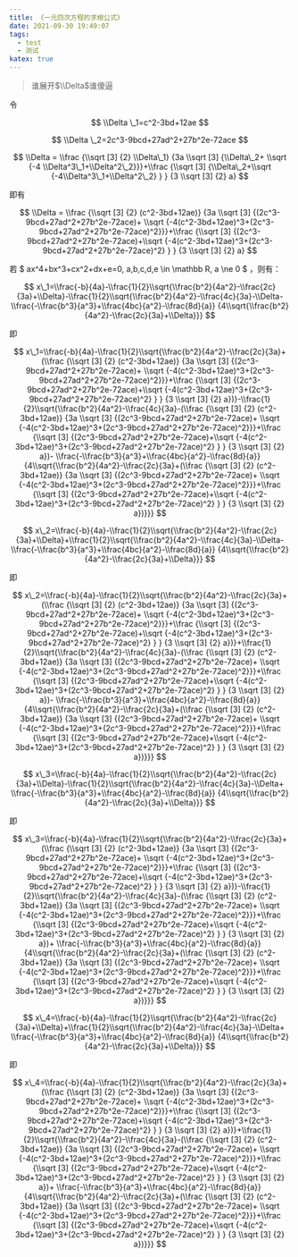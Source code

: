 ```yaml
---
title: 《一元四次方程的求根公式》
date: 2021-09-30 19:49:07
tags:
  - test
  - 测试
katex: true
---
```

> 谁展开$\\Delta$谁傻逼

令

$$ \\Delta \_1=c^2-3bd+12ae $$

$$ \\Delta \_2=2c^3-9bcd+27ad^2+27b^2e-72ace $$

$$ \\Delta = \\frac {\\sqrt [3] {2} \\Delta\_1} {3a \\sqrt [3] {\\Delta\_2+ \\sqrt {-4 \\Delta^3\_1+\\Delta^2\_2}}}+\\frac {\\sqrt [3] {\\Delta\_2+\\sqrt {-4\\Delta^3\_1+\\Delta^2\_2} } } {3 \\sqrt [3] {2} a} $$

即有

$$ \\Delta = \\frac {\\sqrt [3] {2} (c^2-3bd+12ae)} {3a \\sqrt [3] {(2c^3-9bcd+27ad^2+27b^2e-72ace)+ \\sqrt {-4(c^2-3bd+12ae)^3+(2c^3-9bcd+27ad^2+27b^2e-72ace)^2}}}+\\frac {\\sqrt [3] {(2c^3-9bcd+27ad^2+27b^2e-72ace)+\\sqrt {-4(c^2-3bd+12ae)^3+(2c^3-9bcd+27ad^2+27b^2e-72ace)^2} } } {3 \\sqrt [3] {2} a} $$

若 $ ax^4+bx^3+cx^2+dx+e=0, a,b,c,d,e \\in \\mathbb R, a \\ne 0 $ ，则有：

$$ x\_1=\\frac{-b}{4a}-\\frac{1}{2}\\sqrt{\\frac{b^2}{4a^2}-\\frac{2c}{3a}+\\Delta}-\\frac{1}{2}\\sqrt{\\frac{b^2}{4a^2}-\\frac{4c}{3a}-\\Delta- \\frac{-\\frac{b^3}{a^3}+\\frac{4bc}{a^2}-\\frac{8d}{a}} {4\\sqrt{\\frac{b^2}{4a^2}-\\frac{2c}{3a}+\\Delta}}} $$

即

$$ x\_1=\\frac{-b}{4a}-\\frac{1}{2}\\sqrt{\\frac{b^2}{4a^2}-\\frac{2c}{3a}+(\\frac {\\sqrt [3] {2} (c^2-3bd+12ae)} {3a \\sqrt [3] {(2c^3-9bcd+27ad^2+27b^2e-72ace)+ \\sqrt {-4(c^2-3bd+12ae)^3+(2c^3-9bcd+27ad^2+27b^2e-72ace)^2}}}+\\frac {\\sqrt [3] {(2c^3-9bcd+27ad^2+27b^2e-72ace)+\\sqrt {-4(c^2-3bd+12ae)^3+(2c^3-9bcd+27ad^2+27b^2e-72ace)^2} } } {3 \\sqrt [3] {2} a})}-\\frac{1}{2}\\sqrt{\\frac{b^2}{4a^2}-\\frac{4c}{3a}-(\\frac {\\sqrt [3] {2} (c^2-3bd+12ae)} {3a \\sqrt [3] {(2c^3-9bcd+27ad^2+27b^2e-72ace)+ \\sqrt {-4(c^2-3bd+12ae)^3+(2c^3-9bcd+27ad^2+27b^2e-72ace)^2}}}+\\frac {\\sqrt [3] {(2c^3-9bcd+27ad^2+27b^2e-72ace)+\\sqrt {-4(c^2-3bd+12ae)^3+(2c^3-9bcd+27ad^2+27b^2e-72ace)^2} } } {3 \\sqrt [3] {2} a})- \\frac{-\\frac{b^3}{a^3}+\\frac{4bc}{a^2}-\\frac{8d}{a}} {4\\sqrt{\\frac{b^2}{4a^2}-\\frac{2c}{3a}+(\\frac {\\sqrt [3] {2} (c^2-3bd+12ae)} {3a \\sqrt [3] {(2c^3-9bcd+27ad^2+27b^2e-72ace)+ \\sqrt {-4(c^2-3bd+12ae)^3+(2c^3-9bcd+27ad^2+27b^2e-72ace)^2}}}+\\frac {\\sqrt [3] {(2c^3-9bcd+27ad^2+27b^2e-72ace)+\\sqrt {-4(c^2-3bd+12ae)^3+(2c^3-9bcd+27ad^2+27b^2e-72ace)^2} } } {3 \\sqrt [3] {2} a})}}} $$

$$ x\_2=\\frac{-b}{4a}-\\frac{1}{2}\\sqrt{\\frac{b^2}{4a^2}-\\frac{2c}{3a}+\\Delta}+\\frac{1}{2}\\sqrt{\\frac{b^2}{4a^2}-\\frac{4c}{3a}-\\Delta- \\frac{-\\frac{b^3}{a^3}+\\frac{4bc}{a^2}-\\frac{8d}{a}} {4\\sqrt{\\frac{b^2}{4a^2}-\\frac{2c}{3a}+\\Delta}}} $$

即

$$ x\_2=\\frac{-b}{4a}-\\frac{1}{2}\\sqrt{\\frac{b^2}{4a^2}-\\frac{2c}{3a}+(\\frac {\\sqrt [3] {2} (c^2-3bd+12ae)} {3a \\sqrt [3] {(2c^3-9bcd+27ad^2+27b^2e-72ace)+ \\sqrt {-4(c^2-3bd+12ae)^3+(2c^3-9bcd+27ad^2+27b^2e-72ace)^2}}}+\\frac {\\sqrt [3] {(2c^3-9bcd+27ad^2+27b^2e-72ace)+\\sqrt {-4(c^2-3bd+12ae)^3+(2c^3-9bcd+27ad^2+27b^2e-72ace)^2} } } {3 \\sqrt [3] {2} a})}+\\frac{1}{2}\\sqrt{\\frac{b^2}{4a^2}-\\frac{4c}{3a}-(\\frac {\\sqrt [3] {2} (c^2-3bd+12ae)} {3a \\sqrt [3] {(2c^3-9bcd+27ad^2+27b^2e-72ace)+ \\sqrt {-4(c^2-3bd+12ae)^3+(2c^3-9bcd+27ad^2+27b^2e-72ace)^2}}}+\\frac {\\sqrt [3] {(2c^3-9bcd+27ad^2+27b^2e-72ace)+\\sqrt {-4(c^2-3bd+12ae)^3+(2c^3-9bcd+27ad^2+27b^2e-72ace)^2} } } {3 \\sqrt [3] {2} a})- \\frac{-\\frac{b^3}{a^3}+\\frac{4bc}{a^2}-\\frac{8d}{a}} {4\\sqrt{\\frac{b^2}{4a^2}-\\frac{2c}{3a}+(\\frac {\\sqrt [3] {2} (c^2-3bd+12ae)} {3a \\sqrt [3] {(2c^3-9bcd+27ad^2+27b^2e-72ace)+ \\sqrt {-4(c^2-3bd+12ae)^3+(2c^3-9bcd+27ad^2+27b^2e-72ace)^2}}}+\\frac {\\sqrt [3] {(2c^3-9bcd+27ad^2+27b^2e-72ace)+\\sqrt {-4(c^2-3bd+12ae)^3+(2c^3-9bcd+27ad^2+27b^2e-72ace)^2} } } {3 \\sqrt [3] {2} a})}}} $$

$$ x\_3=\\frac{-b}{4a}-\\frac{1}{2}\\sqrt{\\frac{b^2}{4a^2}-\\frac{2c}{3a}+\\Delta}-\\frac{1}{2}\\sqrt{\\frac{b^2}{4a^2}-\\frac{4c}{3a}-\\Delta+ \\frac{-\\frac{b^3}{a^3}+\\frac{4bc}{a^2}-\\frac{8d}{a}} {4\\sqrt{\\frac{b^2}{4a^2}-\\frac{2c}{3a}+\\Delta}}} $$

即

$$ x\_3=\\frac{-b}{4a}-\\frac{1}{2}\\sqrt{\\frac{b^2}{4a^2}-\\frac{2c}{3a}+(\\frac {\\sqrt [3] {2} (c^2-3bd+12ae)} {3a \\sqrt [3] {(2c^3-9bcd+27ad^2+27b^2e-72ace)+ \\sqrt {-4(c^2-3bd+12ae)^3+(2c^3-9bcd+27ad^2+27b^2e-72ace)^2}}}+\\frac {\\sqrt [3] {(2c^3-9bcd+27ad^2+27b^2e-72ace)+\\sqrt {-4(c^2-3bd+12ae)^3+(2c^3-9bcd+27ad^2+27b^2e-72ace)^2} } } {3 \\sqrt [3] {2} a})}-\\frac{1}{2}\\sqrt{\\frac{b^2}{4a^2}-\\frac{4c}{3a}-(\\frac {\\sqrt [3] {2} (c^2-3bd+12ae)} {3a \\sqrt [3] {(2c^3-9bcd+27ad^2+27b^2e-72ace)+ \\sqrt {-4(c^2-3bd+12ae)^3+(2c^3-9bcd+27ad^2+27b^2e-72ace)^2}}}+\\frac {\\sqrt [3] {(2c^3-9bcd+27ad^2+27b^2e-72ace)+\\sqrt {-4(c^2-3bd+12ae)^3+(2c^3-9bcd+27ad^2+27b^2e-72ace)^2} } } {3 \\sqrt [3] {2} a})+ \\frac{-\\frac{b^3}{a^3}+\\frac{4bc}{a^2}-\\frac{8d}{a}} {4\\sqrt{\\frac{b^2}{4a^2}-\\frac{2c}{3a}+(\\frac {\\sqrt [3] {2} (c^2-3bd+12ae)} {3a \\sqrt [3] {(2c^3-9bcd+27ad^2+27b^2e-72ace)+ \\sqrt {-4(c^2-3bd+12ae)^3+(2c^3-9bcd+27ad^2+27b^2e-72ace)^2}}}+\\frac {\\sqrt [3] {(2c^3-9bcd+27ad^2+27b^2e-72ace)+\\sqrt {-4(c^2-3bd+12ae)^3+(2c^3-9bcd+27ad^2+27b^2e-72ace)^2} } } {3 \\sqrt [3] {2} a})}}} $$

$$ x\_4=\\frac{-b}{4a}-\\frac{1}{2}\\sqrt{\\frac{b^2}{4a^2}-\\frac{2c}{3a}+\\Delta}+\\frac{1}{2}\\sqrt{\\frac{b^2}{4a^2}-\\frac{4c}{3a}-\\Delta+ \\frac{-\\frac{b^3}{a^3}+\\frac{4bc}{a^2}-\\frac{8d}{a}} {4\\sqrt{\\frac{b^2}{4a^2}-\\frac{2c}{3a}+\\Delta}}} $$

即

$$ x\_4=\\frac{-b}{4a}-\\frac{1}{2}\\sqrt{\\frac{b^2}{4a^2}-\\frac{2c}{3a}+(\\frac {\\sqrt [3] {2} (c^2-3bd+12ae)} {3a \\sqrt [3] {(2c^3-9bcd+27ad^2+27b^2e-72ace)+ \\sqrt {-4(c^2-3bd+12ae)^3+(2c^3-9bcd+27ad^2+27b^2e-72ace)^2}}}+\\frac {\\sqrt [3] {(2c^3-9bcd+27ad^2+27b^2e-72ace)+\\sqrt {-4(c^2-3bd+12ae)^3+(2c^3-9bcd+27ad^2+27b^2e-72ace)^2} } } {3 \\sqrt [3] {2} a})}+\\frac{1}{2}\\sqrt{\\frac{b^2}{4a^2}-\\frac{4c}{3a}-(\\frac {\\sqrt [3] {2} (c^2-3bd+12ae)} {3a \\sqrt [3] {(2c^3-9bcd+27ad^2+27b^2e-72ace)+ \\sqrt {-4(c^2-3bd+12ae)^3+(2c^3-9bcd+27ad^2+27b^2e-72ace)^2}}}+\\frac {\\sqrt [3] {(2c^3-9bcd+27ad^2+27b^2e-72ace)+\\sqrt {-4(c^2-3bd+12ae)^3+(2c^3-9bcd+27ad^2+27b^2e-72ace)^2} } } {3 \\sqrt [3] {2} a})+ \\frac{-\\frac{b^3}{a^3}+\\frac{4bc}{a^2}-\\frac{8d}{a}} {4\\sqrt{\\frac{b^2}{4a^2}-\\frac{2c}{3a}+(\\frac {\\sqrt [3] {2} (c^2-3bd+12ae)} {3a \\sqrt [3] {(2c^3-9bcd+27ad^2+27b^2e-72ace)+ \\sqrt {-4(c^2-3bd+12ae)^3+(2c^3-9bcd+27ad^2+27b^2e-72ace)^2}}}+\\frac {\\sqrt [3] {(2c^3-9bcd+27ad^2+27b^2e-72ace)+\\sqrt {-4(c^2-3bd+12ae)^3+(2c^3-9bcd+27ad^2+27b^2e-72ace)^2} } } {3 \\sqrt [3] {2} a})}}} $$
